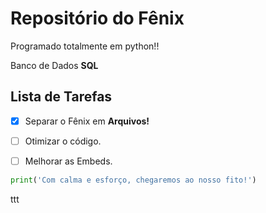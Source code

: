 # Repositório do Fênix

 Programado totalmente em python!! 
 
 Banco de Dados **SQL**


 
## Lista de Tarefas 

 - [x] Separar o Fênix em __Arquivos!__

 - [ ] Otimizar o código.

 - [ ] Melhorar as Embeds.

```py
print('Com calma e esforço, chegaremos ao nosso fito!')
```
ttt
